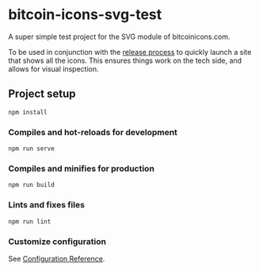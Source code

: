 # bitcoin-icons-svg-test

A super simple test project for the SVG module of bitcoinicons.com.

To be used in conjunction with the [release process](https://github.com/BitcoinDesign/Bitcoin-Icons/blob/main/RELEASES.md) to quickly launch a site that shows all the icons. This ensures things work on the tech side, and allows for visual inspection.

## Project setup
```
npm install
```

### Compiles and hot-reloads for development
```
npm run serve
```

### Compiles and minifies for production
```
npm run build
```

### Lints and fixes files
```
npm run lint
```

### Customize configuration
See [Configuration Reference](https://cli.vuejs.org/config/).
